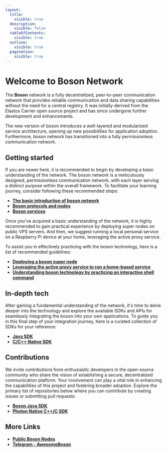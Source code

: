 ```yaml
---
layout:
  title:
    visible: true
  description:
    visible: false
  tableOfContents:
    visible: true
  outline:
    visible: true
  pagination:
    visible: true
---
```


# Welcome to Boson Network

The **Boson** network is a fully decentralized, peer-to-peer communication network that provides reliable communication and data sharing capabilities without the need for a central registry. It was initially derived from the Elastos Carrier open source project and has since undergone further development and enhancements.

The new version of boson introduces a well-layered and modularized service architecture, opening up new possibilities for application adoption. Furthermore, boson network has transitioned into a fully permissionless communication network.

## Getting started

If you are newer here, it is recommended to begin by developing a basic understanding of the network. The boson network is a meticulously designed, permissionless communication network, with each layer serving a distinct purpose within the overall framework. To facilitate your learning journey, consider following these recommended steps:

* [**The basic introduction of boson network**](getting-started/overview.md)
* [**Boson protocols and nodes**](getting-started/boson-protocol/)
* [**Boson services**](getting-started/boson-services/)

Once you've acquired a basic understanding of the network, it is highly recommended to gain practical experience by deploying super nodes on public VPS servers. And then, we suggest running a local personal service on a Raspberry Pi device at your home, leveraging the active proxy service.

To assist you in effectively practicing with the boson technology, here is a list of recommended guidelines:

* [**Deploying a boson super node**](getting-started/the-practices/deploying-super-node.md)
* [**Leveraging the active proxy service to run a home-based service**](getting-started/the-practices/leveraging-active-proxy.md)
* [**Understanding boson technology by practicing an interactive shell command**](getting-started/the-practices/the-shell-command.md)

## In-depth tech

After gaining a fundamental understanding of the network, it's time to delve deeper into the technology and explore the available SDKs and APIs for seamlessly integrating the boson into your own applications. To guide you in this final step of your integration journey, here is a curated collection of SDKs for your reference:

* [**Java SDK**](developer-kits/java.md)
* [**C/C++ Native SDK**](developer-kits/c-c++.md)

## Contributions

We invite contributions from enthusiastic developers in the open-source community who share the vision of establishing a secure, decentralized communication platform. Your involvement can play a vital role in enhancing the capabilities of this project and fostering broader adoption. Explore the primary list of repositories below where you can contribute by creating issues or submitting pull requests:

* [**Boson Java SDK**](https://github.com/bosonnetwork/Boson.Java)
* [ **Photon Native C++/C SDK**](https://github.com/bosonnetwork/Boson.Native)

## More Links

* [**Public Boson Nodes**](https://github.com/bosonnetwork/public-boson-nodes)
* [**Telegram - AwesomeBoson**](https://t.me/awesameboson)
